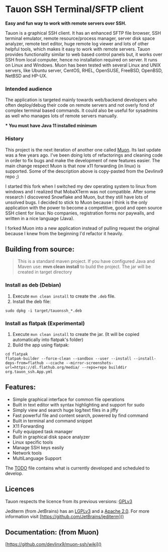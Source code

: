 # Tauon SSH Terminal/SFTP client

**Easy and fun way to work with remote servers over SSH.**

Tauon is a graphical SSH client.
It has an enhanced SFTP file browser, SSH terminal emulator, remote resource/process manager, 
server disk space analyzer, remote text editor, huge remote log viewer and lots of other helpful tools, 
which makes it easy to work with remote servers. 
Tauon provides functionality similar to web based control panels but, it works over SSH from local computer, 
hence no installation required on server. It runs on Linux and Windows.
Muon has been tested with several Linux and UNIX servers, like Ubuntu server, CentOS, RHEL, OpenSUSE, FreeBSD, OpenBSD, NetBSD and HP-UX.

### Intended audience
The application is targeted mainly towards web/backend developers who often deploy/debug 
their code on remote servers and not overly fond of complex terminal based commands. 
It could also be useful for sysadmins as well who manages lots of remote servers manually.

__* You must have Java 11 installed minimum__

### History

This project is the next iteration of another one called [Muon](https://github.com/devlinx9/muon-ssh).
Its last update was a few years ago. I've been doing lots of refactorings and cleaning code in order to fix bugs and
make the development of new features easier. The main change respect Muon is that now x11 forwarding (in linux) is supported.
Some of the description above is copy-pasted from the Devlinx9 repo ;)

I started this fork when I switched my dev operating system to linux from windows and I realized that MobaXTerm was not compatible.
After some research I discovered Snowflake and Muon, but they still have lots of unsolved bugs. I decided to stick to Muon
because I think is the only application with the power to become a competitive, good and open source SSH client for linux: 
No companies, registration forms nor paywalls, and written in a nice language (Java).

I forked Muon into a new application instead of pulling request the original 
because I knew from the beginning I'd refactor it heavily.

## Building from source:

> This is a standard maven project. If you have configured Java and Maven use: 
> <b>mvn clean install</b> to build the project.
> The jar will be created in target directory

### Install as deb (Debian)

1. Execute `mvn clean install` to create the `.deb` file.
2. Install the deb file:
```shell
sudo dpkg -i target/tauonssh_*.deb
```

### Install as flatpak (Experimental)

1. Execute `mvn clean install` to create the jar. (It will be copied automatically into flatpak's folder)
2. Build the app using flatpak:
```shell
cd flatpak
flatpak-builder --force-clean --sandbox --user --install --install-deps-from=flathub --ccache --mirror-screenshots-url=https://dl.flathub.org/media/ --repo=repo builddir org.tauon_ssh.App.yml 
```

## Features:

* Simple graphical interface for common file operations
* Built in text editor with syntax highlighting and support for sudo
* Simply view and search huge log/text files in a jiffy
* Fast powerful file and content search, powered by find command
* Built in terminal and command snippet
* X11 Forwarding
* Fully equipped task manager
* Built in graphical disk space analyzer
* Linux specific tools
* Manage SSH keys easily
* Network tools
* MultiLanguage Support

The [TODO](TODO.md) file contains what is currently developed and scheduled to develop.

## Licences

Tauon respects the licence from its previous versions: [GPLv3](/LICENSE)

Jediterm (from JetBrains) has an [LGPLv3](LICENSE-LGPLv3.txt) and a [Apache 2.0](LICENSE-APACHE-2.0.txt).
For more information visit [https://github.com/JetBrains/jediterm]()

## Documentation: (from Muon)</h2>

[https://github.com/devlinx9/muon-ssh/wiki]()